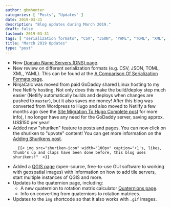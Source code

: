 ```yaml
---
author: gbmhunter
categories: [ "Posts", "Updates" ]
date: 2019-03-31
description: "Blog updates during March 2019."
draft: false
lastmod: 2019-03-31
tags: [ "serialization formats", "CSV", "JSON", "YAML", "TOML", "XML", "DNS", "domain name server", "shuriken", "QGIS", "GUI", "quaternion", "calculator" ]
title: "March 2019 Updates"
type: "post"
---
```


<ul>
  <li>New <a href="/programming/website-design/domain-name-servers-dns">Domain Name Servers (DNS) page</a>.</li>
  <li>New review on different serialization formats (e.g. CSV, JSON, TOML, XML, YAML). This can be found at the <a href="/programming/serialization-formats/a-comparison-of-serialization-formats">A Comparison Of Serialization Formats page</a>.</li>
  <li>NinjaCalc was moved from paid GoDaddy shared Linux hosting to my free Netlify hosting. Not only does this make the build/deploy step much easier (Netlify automatically builds and deploys when changes are pushed to <code>master</code>), but it also saves me money! After this blog was converted from Wordpress to Hugo and also moved to Netlify a few months ago (see the <a href="/posts/updates/2018/12-15-site-migration-to-hugo-complete/">Site Migration To Hugo Complete post</a> for more info), I no longer have any need for the GoDaddy server, saving approx. US$150 per year!</li>
  <li>
      Added new "shuriken" feature to posts and pages. You can now click on the shuriken to "upvote" content! You can get more information on the <a href="/posts/updates/2019/03-10-adding-shurikens/">Adding Shurikens post</a>.

      {{< img src="shuriken-icon" width="100px" caption="+1's, likes, thumb's up and claps have been done before, this blog uses shurikens!"  >}}
  </li>
  <li>Added a <a href="/space/qgis">QGIS page</a> (open-source, free-to-use GUI software to working with geospatial images) with information on how to add tile servers, start multiple instances of QGIS and more.</li>
  <li>Updates to the quaternion page, including:
    <ul>
      <li>A new quaternion to rotation matrix calculator <a href="/mathematics/geometry/quaternions/">Quaternions page</a>.</li>
      <li>Info on converting from quaternions to rotation matrices.</li>
    </ul>
  </li>
  <li>Updates to the <code>img</code> shortcode so that it also works with <code>.gif</code> images.</li>
</ul>